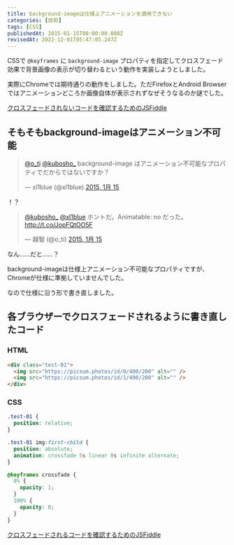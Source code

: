 ```yaml
---
title: background-imageは仕様上アニメーションを適用できない
categories: [技術]
tags: [CSS]
publishedAt: 2015-01-15T00:00:00.000Z
revisedAt: 2022-12-01T05:47:05.247Z
---
```


CSSで `@keyframes` に `background-image` プロパティを指定してクロスフェード効果で背景画像の表示が切り替わるという動作を実装しようとしました。

実際にChromeでは期待通りの動作をしました。ただFirefoxとAndroid Browserではアニメーションどころか画像自体が表示されずなぜそうなるのか謎でした。

[クロスフェードされないコードを確認するためのJSFiddle](http://jsfiddle.net/csmt3fyn/3/)

## そもそもbackground-imageはアニメーション不可能

<blockquote class="twitter-tweet" lang="ja"><p><a href="https://twitter.com/o_ti">@o_ti</a> <a href="https://twitter.com/kubosho_">@kubosho_</a> background-image はアニメーション不可能なプロパティでだからではないですか？</p>&mdash; xl1blue (@xl1blue) <a href="https://twitter.com/xl1blue/status/555695483037822977">2015, 1月 15</a></blockquote>

！？

<blockquote class="twitter-tweet" lang="ja"><p><a href="https://twitter.com/kubosho_">@kubosho_</a> <a href="https://twitter.com/xl1blue">@xl1blue</a> ホントだ。Animatable: no だった。<a href="http://t.co/JopFQtOO5F">http://t.co/JopFQtOO5F</a></p>&mdash; 越智 (@o_ti) <a href="https://twitter.com/o_ti/status/555696632675594240">2015, 1月 15</a></blockquote>

なん……だと……？

background-imageは仕様上アニメーション不可能なプロパティですが、Chromeが仕様に準拠していませんでした。

なので仕様に沿う形で書き直しました。

## 各ブラウザーでクロスフェードされるように書き直したコード

### HTML

```html
<div class="test-01">
  <img src="https://picsum.photos/id/0/400/200" alt="" />
  <img src="https://picsum.photos/id/1/400/200" alt="" />
</div>
```

### CSS

```css
.test-01 {
  position: relative;
}

.test-01 img:first-child {
  position: absolute;
  animation: crossfade 5s linear 0s infinite alternate;
}

@keyframes crossfade {
  0% {
    opacity: 1;
  }
  100% {
    opacity: 0;
  }
}
```

[クロスフェードされるコードを確認するためのJSFiddle](http://jsfiddle.net/ts2qu35b/20/)
